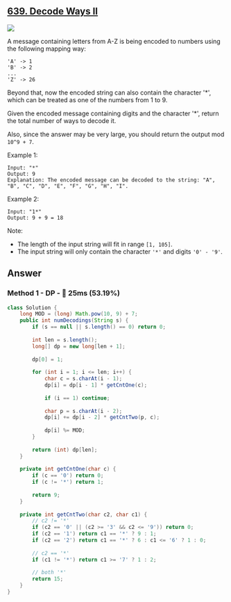 ## [639. Decode Ways II](https://leetcode.com/problems/decode-ways-ii/)

![](https://github.com/weltond/DataStructure/blob/master/hard.PNG)

A message containing letters from A-Z is being encoded to numbers using the following mapping way:

```
'A' -> 1
'B' -> 2
...
'Z' -> 26
```

Beyond that, now the encoded string can also contain the character '*', which can be treated as one of the numbers from 1 to 9.

Given the encoded message containing digits and the character '*', return the total number of ways to decode it.

Also, since the answer may be very large, you should return the output mod `10^9 + 7`.

Example 1:

```
Input: "*"
Output: 9
Explanation: The encoded message can be decoded to the string: "A", "B", "C", "D", "E", "F", "G", "H", "I".
```

Example 2:

```
Input: "1*"
Output: 9 + 9 = 18
```

Note:
- The length of the input string will fit in range `[1, 105]`.
- The input string will only contain the character `'*'` and digits `'0' - '9'`.

## Answer
### Method 1 - DP - :rabbit: 25ms (53.19%)

```java
class Solution {
    long MOD = (long) Math.pow(10, 9) + 7;
    public int numDecodings(String s) {
        if (s == null || s.length() == 0) return 0;
        
        int len = s.length();
        long[] dp = new long[len + 1];
        
        dp[0] = 1;
        
        for (int i = 1; i <= len; i++) {
            char c = s.charAt(i - 1);
            dp[i] = dp[i - 1] * getCntOne(c);
            
            if (i == 1) continue;
            
            char p = s.charAt(i - 2);
            dp[i] += dp[i - 2] * getCntTwo(p, c);
            
            dp[i] %= MOD;
        }
        
        return (int) dp[len];
    }
    
    private int getCntOne(char c) {
        if (c == '0') return 0;
        if (c != '*') return 1;
        
        return 9;
    }
    
    private int getCntTwo(char c2, char c1) {
        // c2 != '*'
        if (c2 == '0' || (c2 >= '3' && c2 <= '9')) return 0;
        if (c2 == '1') return c1 == '*' ? 9 : 1;
        if (c2 == '2') return c1 == '*' ? 6 : c1 <= '6' ? 1 : 0;
        
        // c2 == '*'
        if (c1 != '*') return c1 >= '7' ? 1 : 2;
        
        // both '*'
        return 15;
    }
}
```
